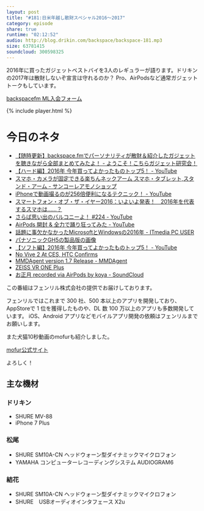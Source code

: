 ```yaml
---
layout: post
title: "#181:日米年越し散財スペシャル2016〜2017"
category: episode
share: true
runtime: "02:12:52"
audio: http://blog.drikin.com/backspace/backspace-181.mp3
size: 63781415
soundcloud: 300598325
---
```


2016年に買ったガジェットベストバイを3人のレギュラーが語ります。ドリキンの2017年は散財しないぞ宣言は守れるのか？ Pro、AirPodsなど通常ガジェットトークもしています。

[backspacefm ML入会フォーム](http://backspace.us11.list-manage.com/subscribe?u=09c933bd3997c1d16dbed156a&id=84b6529b91)

{% include player.html %}

# 今日のネタ

* [【随時更新】backspace.fmでパーソナリティが散財＆紹介したガジェットを聴きながら全部まとめてみたよ！ - ようこそ！こちらガジェット研究会！](http://gadget-jk.hatenablog.com/entry/2016-backspace-sanzai)
* [【ハード編】2016年 今年買ってよかったものトップ5！ - YouTube](https://www.youtube.com/watch?v=nZXGALlqLng)
* [スマホ・カメラが固定できる楽ちんネックアーム スマホ・タブレット,スタンド・アーム - サンコーレアモノショップ](http://thanko.jp/shopdetail/000000002705/)
* [iPhoneで動画撮るのが256倍便利になるテクニック！ - YouTube](https://www.youtube.com/watch?v=JGm_9sox1qE)
* [スマートフォン・オブ・ザ・イヤー2016：いよいよ発表！　2016年を代表するスマホは……？](http://www.itmedia.co.jp/mobile/articles/1612/30/news014.html)
* [さらば思い出のバルコニーよ！ #224 - YouTube](https://www.youtube.com/watch?v=SQVLw1P-aUo)
* [AirPods 開封 & 全力で踊り狂ってみた - YouTube](https://www.youtube.com/watch?v=7PWELoz2eOk)
* [話題に事欠かなかったMicrosoftとWindowsの2016年 - ITmedia PC USER](http://www.itmedia.co.jp/pcuser/articles/1612/31/news018.html)
* [パナソニックGH5の製品版の画像](http://digicame-info.com/2016/12/gh5-8.html)
* [【ソフト編】2016年 今年買ってよかったものトップ5！ - YouTube](https://www.youtube.com/watch?v=VTu0JQvsod0)
* [No Vive 2 At CES, HTC Confirms](http://uploadvr.com/no-vive-2-at-ces-htc-confirms/)
* [MMDAgent version 1.7 Release - MMDAgent](https://mmdagent.wordpress.com/2016/12/25/mmdagent-version-1-7-release/)
* [ZEISS VR ONE Plus](http://zeissvrone.tumblr.com/)
* [お正月 recorded via AirPods by koya - SoundCloud](https://soundcloud.com/koya/recorded-via-airpods)

この番組はフェンリル株式会社の提供でお届けしております。

フェンリルではこれまで 300 社、500 本以上のアプリを開発しており、AppStoreで 1 位を獲得したものや、DL 数 100 万以上のアプリも多数開発しています。
iOS、Android アプリなどモバイルアプリ開発の依頼はフェンリルまでお願いします。

また犬猫10秒動画のmofurも紹介しました。

[mofur公式サイト](https://mofur.tv/)

よろしく！


## 主な機材

### ドリキン

* SHURE MV-88
* iPhone 7 Plus

### 松尾

* SHURE  SM10A-CN ヘッドウォーン型ダイナミックマイクロフォン
* YAMAHA コンピューターレコーディングシステム AUDIOGRAM6

### 結花

* SHURE  SM10A-CN ヘッドウォーン型ダイナミックマイクロフォン
* SHURE　USBオーディオインタフェース X2u
